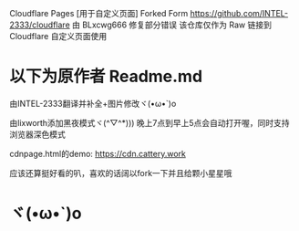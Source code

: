Cloudflare Pages [用于自定义页面]
Forked Form https://github.com/INTEL-2333/cloudflare
由 BLxcwg666 修复部分错误
该仓库仅作为 Raw 链接到 Cloudflare 自定义页面使用

以下为原作者 Readme.md
============================================================================
由INTEL-2333翻译并补全+图片修改ヾ(•ω•`)o

由lixworth添加黑夜模式ヾ(^▽^*)))
晚上7点到早上5点会自动打开喔，同时支持浏览器深色模式

cdnpage.html的demo: https://cdn.cattery.work

应该还算挺好看的叭，喜欢的话阔以fork一下并且给颗小星星哦

ヾ(•ω•`)o
============================================================================
